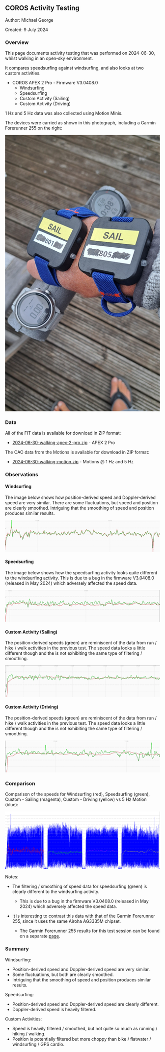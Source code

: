 ## COROS Activity Testing

Author: Michael George

Created: 9 July 2024



### Overview

This page documents activity testing that was performed on 2024-06-30, whilst walking in an open-sky environment.

It compares speedsurfing against windsurfing, and also looks at two custom activities.

- COROS APEX 2 Pro - Firmware V3.0408.0
  - Windsurfing
  - Speedsurfing
  - Custom Activity (Sailing)
  - Custom Activity (Driving)

1 Hz and 5 Hz data was also collected using Motion Minis.

The devices were carried as shown in this photograph, including a Garmin Forerunner 255 on the right:

![devices](img/20240630_180228.jpg)



### Data

All of the FIT data is available for download in ZIP format:

- [2024-06-30-walking-apex-2-pro.zip](2024-06-30-walking-apex-2-pro.zip) - APEX 2 Pro

The OAO data from the Motions is available for download in ZIP format:

- [2024-06-30-walking-motion.zip](2024-06-30-walking-motion.zip) - Motions @ 1 Hz and 5 Hz



### Observations

#### Windsurfing

The image below shows how position-derived speed and Doppler-derived speed are very similar. There are some fluctuations, but speed and position are clearly smoothed. Intriguing that the smoothing of speed and position produces similar results.

![windsurfing-apex-2-pro](img/1-windsurfing-apex-2-pro.png)



#### Speedsurfing

The image below shows how the speedsurfing activity looks quite different to the windsurfing activity. This is due to a bug in the firmware V3.0408.0 (released in May 2024) which adversely affected the speed data.

![speedsurfing-apex-2-pro](img/2-speedsurfing-apex-2-pro.png)



#### Custom Activity (Sailing)

The position-derived speeds (green) are reminiscent of the data from run / hike / walk activities in the previous test. The speed data looks a little different though and the is not exhibiting the same type of filtering / smoothing.

![custom-sailing-apex-2-pro](img/3-custom-sailing-apex-2-pro.png)



#### Custom Activity (Driving)

The position-derived speeds (green) are reminiscent of the data from run / hike / walk activities in the previous test. The speed data looks a little different though and the is not exhibiting the same type of filtering / smoothing.

![custom-driving-apex-2-pro](img/4-custom-driving-apex-2-pro.png)



### Comparison

Comparison of the speeds for Windsurfing (red), Speedsurfing (green), Custom - Sailing (magenta), Custom - Driving (yellow) vs 5 Hz Motion (blue):

![comparison-1](img/comparison.png)

Notes:

- The filtering / smoothing of speed data for speedsurfing (green) is clearly different to the windsurfing activity.
  - This is due to a bug in the firmware V3.0408.0 (released in May 2024) which adversely affected the speed data.

- It is interesting to contrast this data with that of the Garmin Forerunner 255, since it uses the same Airoha AG3335M chipset.
  - The Garmin Forerunner 255 results for this test session can be found on a separate [page](../../../garmin/activities/walking-2024-06-30/README.md).




### Summary

Windsurfing:

- Position-derived speed and Doppler-derived speed are very similar.
- Some fluctuations, but both are clearly smoothed.
- Intriguing that the smoothing of speed and position produces similar results.

Speedsurfing:

- Position-derived speed and Doppler-derived speed are clearly different.
- Doppler-derived speed is heavily filtered.

Custom Activities:

- Speed is heavily filtered / smoothed, but not quite so much as running / hiking / walking.
- Position is potentially filtered but more choppy than bike / flatwater / windsurfing / GPS cardio.
